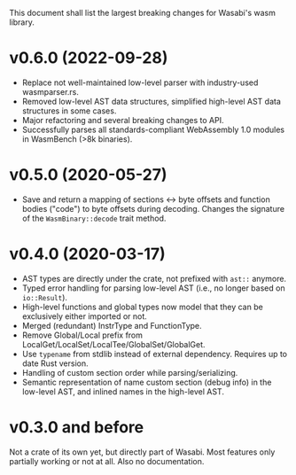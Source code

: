 This document shall list the largest breaking changes for Wasabi's wasm library.

# v0.6.0 (2022-09-28)

- Replace not well-maintained low-level parser with industry-used wasmparser.rs.
- Removed low-level AST data structures, simplified high-level AST data structures in some cases.
- Major refactoring and several breaking changes to API.
- Successfully parses all standards-compliant WebAssembly 1.0 modules in WasmBench (>8k binaries).

# v0.5.0 (2020-05-27)

- Save and return a mapping of sections <-> byte offsets and function bodies ("code") to byte offsets during decoding. Changes the signature of the `WasmBinary::decode` trait method.

# v0.4.0 (2020-03-17)

- AST types are directly under the crate, not prefixed with `ast::` anymore.
- Typed error handling for parsing low-level AST (i.e., no longer based on `io::Result`).
- High-level functions and global types now model that they can be exclusively either imported or not.
- Merged (redundant) InstrType and FunctionType.
- Remove Global/Local prefix from LocalGet/LocalSet/LocalTee/GlobalSet/GlobalGet.
- Use `typename` from stdlib instead of external dependency. Requires up to date Rust version. 
- Handling of custom section order while parsing/serializing.
- Semantic representation of name custom section (debug info) in the low-level AST, and inlined names in the high-level AST.

# v0.3.0 and before

Not a crate of its own yet, but directly part of Wasabi.
Most features only partially working or not at all.
Also no documentation.
